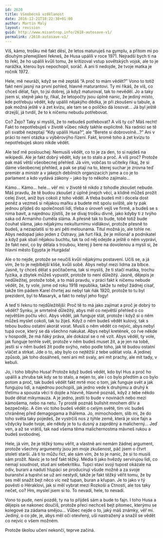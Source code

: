 ```yaml
---
id: 2620
title: Všeobecná vzdělanost
date: 2016-12-21T18:22:38+01:00
author: Martin Malý
layout: revision
guid: http://www.misantrop.info/2618-autosave-v1/
permalink: /2618-autosave-v1/
---
```

<span style="font-weight: 400;">Víš, kámo, trošku mě fakt děsí, že letos maturuješ na gymplu, a přitom mi po dlouhým přemejšlení řekneš, že Husa upálili v roce 1971. Nejradši bych ti na to řekl, že ho upálili kvůli tomu, že kritizoval vstup sovětských vojsk, ale to je narážka, kterou bys nepochopil, soráč. A ani ti nedojde, že tvoje matka je ročník 1972.</span>

<span style="font-weight: 400;">Hele, mě neuráží, když se mě zeptáš “A proč to mám vědět?” Vono to totiž fakt není jasný na první pohled, hlavně maturantovi. Ty mi říkáš, že víš, co chceš dělat, fajn, to jsi dobrej, já když maturoval, tak to nevěděl. Jo a taky jsem si, stejně jako ty, říkal, že letopočty jsou úplně nanic, že jediný místo, kde potřebuju vědět, kdy upálili nějakýho dědka, je při zkoušení u tabule, a pak možná ještě v á zet kvízu, ale tam se o políčko dá losovat… Já byl ještě drzejší, já tvrdil, že to k ničemu nebudu potřebovat.</span>

<span style="font-weight: 400;">Co? Žejo? Taky si myslíš, že to nebudeš potřebovat? A víš ty co? Máš recht! Fakt to nepotřebuješ v životě vůbec nikdy takhle explicitně. Na radnici se tě při svatbě nezeptají “Kdy upálili Husa?”, ale “Berete si dobrovolně…?” Ani v práci to není otázka u výběrovýho řízení. Fakt, kromě toho á zet kvízu to nepotřebuješ skoro nikde vědět. </span>

<span style="font-weight: 400;">Ale teď mě poslouchej: Nemusíš vědět, co to je za den, to si najdeš na wikipedii. Ale je fakt dobrý vědět, kdy se to stalo a proč. A víš proč? Protože pak máš větší všeobecnej přehled. Já vím, vobčas to učitelky říkaj, že si dáme všeobecnej přehled, a pak se ptají na to, kterej suchar je zrovna teď premiér a ministr a v jakejch debilních organizacích jsme a co je to parlament a kdo vydává zákony &#8211; jako by to někoho zajímalo…</span>

<span style="font-weight: 400;">Kámo… Kámo… hele… věř mi: v životě tě nikdo z tohodle zkoušet nebude. Máš pravdu, že tě budou zkoušet z úplně jinejch věcí, a klidně můžeš prožít celej život, aniž bys cokoli z toho věděl. A třeba budeš mít i docela dost peněz a vezmeš si nějakou mařku a budete mít spolu sviště, ale ty pak jednou přijdeš do společnosti lidí, třeba o úroveň vejš ve firmě, a budeš se s nima bavit, a najednou zjistíš, že se dívaj trošku divně, jako kdyby ti z tvýho saka od Armaniho čuměla sláma. A přesně tak to bude, tobě totiž bude čouhat sláma, jako nějakýmu nekulturnímu vidlákovi, protože přesně to budeš, a nezaplatíš si to ani pěti melounama. Titul možná jo, ale tohle ne. Abys nedopad jako jeden z Ostravy, jak furt říká, že je milionář a podnikatel a když pak sbalí nějakou buchtu, tak ta od něj odejde a ještě o něm vypráví, že fakt neví, co by dělala s troubou, kterej ji bere na dovolenou a myslí si, že hlavní město Egypta je Hurgáda!</span>

<span style="font-weight: 400;">Ale o to nejde, protože se neučíš kvůli nějakýmu postavení. Učíš se, a já vím, že to je nejblbější klišé, kvůli sobě. Abys nebyl mezi lidma za blbce. Jasně, ty chceš dělat s počítačema, tak si myslíš, že ti stačí matika, trochu fyzika, a zbytek můžeš vypustit, protože to není důležitý. Jasně, dějepis je nedůležitej, protože tobě, a to máš pravdu, v práci fakt k ničemu nebude vědět, že, ty vole, jsme od roku 1918 republika, takže tu nebyl žádnej císař, takže tím pádem Karel čtvrtej asi nebyl tak ňák 1920, protože to tu byl prezident, byl to Masaryk, a fakt to nebyl jeho fogy!</span>

<span style="font-weight: 400;">A teď ti řeknu to nejdůležitější: Proč tě to má jako zajímat a proč je dobrý to vědět? Synku, je smrtelně důležitý, abys měl co největší přehled o co největším počtu věcí. Abys věděl, jak funguje stát, protože i když si o něm můžeš myslet cokoli, tak tu žiješ. Když o něm budeš vědět kulový, tak s tebou budou ostatní akorát vorat. Musíš o něm vědět co nejvíc, abys nebyl tupá ovce, který se dá všechno nakukat. Abys nebyl kretének, co řve někde v hospodě, že má ňáký práva, ale dokázal se o ně vzít. Abys věděl, ty vole, jak funguje tenhle svět, protože v něm budeš muset žít, a je jen na tobě, jestli si v něm budeš žít podle svýho, nebo podle toho, jak tě budou ostatní vláčet a strkat. Jde o to, aby bylo co nejtěžší z tebe udělat vola. A jedinej způsob, jak toho dosáhneš, není ani mít svaly, ani mít prachy, ale mít tady, v kebuli.</span>

<span style="font-weight: 400;">Jo, i toho blbýho Husa! Protože když budeš vědět, kdo byl Hus a proč ho upálili a zhruba tak kdy se to stalo, a nejen to, ale i co bylo předtím a co bylo potom a proč, tak budeš vědět fakt mrtě moc o tom, jak funguje svět a jak fungujou lidi, a najednou pochopíš, jak jedno vede k druhýmu a druhý k třetímu a spousta věcí ti dojde a hlavně, hlavně poznáš, když z tebe někdo bude dělat mikymauza. A je jedno, jestli to bude v novinách nebo mezi kámošema, nebo na netu. Ty prostě poznáš bullshit mnohem dřív a bezpečnějc. A čím víc toho budeš vědět o celým světě, tím víc budeš chráněnej před demagogama a lhářema. Jo, mimochodem, slib mi, že do toho světa taky pojedeš, že vystrčíš nos z týhle země, která je sice fajn a vždycky bude tvoje, ale někdy je to tu dusný a zaprděný a malicherný… Jeď ven, a až se vrátíš, tak nad všema těma malichernostma mávneš rukou a budeš svobodnej.</span>

<span style="font-weight: 400;">Hele, já vím, že je těžký tomu věřit, a vlastně ani nemám žádnej argument, protože všechny argumenty jsou jen moje zkušenost, páč jsem o čtvrt století starší. Já ti to můžu říct, ale sám vím, že to je nanic, že si to musíš sám prožít. Navíc je to teď fakt těžký. Média ti jako hvězdy servírujou lidi, co nemají soudnost, stud ani sebekritiku. Tupci staví svoji tupost okázale na odiv, burani a nadutí hlupáci se producírují všude možně a za svoje buranství a tupství se už ani nestydí, takže je fakt těžký věřit tomu, že by ses měl snažit bejt něco víc než tupan, buran a křupan. Je to jako v tý pověsti o Héraklovi, jak si měl vybrat mezi Rozkoší a Ctností, ale tos taky nečet, co? Hm, myslel jsem si to. To nevadí, hele, to nevadí.</span>

<span style="font-weight: 400;">Vono to pude, není pozdě, ty na to přijdeš sám a bude to fajn. I toho Husa a dějepis se nakonec doučíš, protože přeci nechceš bejt pitomec, kterýmu se kolegové za zádama smějou… Vůbec nejde o to, jaký máš známky, věř mi. Jediný, o co jde, je, abys měl oči otevřený, uši nastražený a snažil se vědět co nejvíc o všem možném. </span>

<span style="font-weight: 400;">Protože školou učení nekončí, teprve začíná.</span>